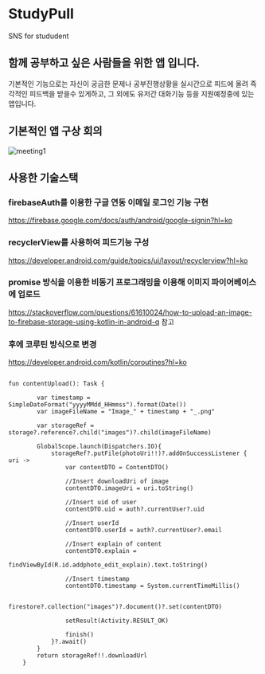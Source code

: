 # StudyPull
SNS for stududent
## 함께 공부하고 싶은 사람들을 위한 앱 입니다.
기본적인 기능으로는 자신이 궁금한 문제나 공부진행상황을 실시간으로 피드에 올려 즉각적인 피드백을 받을수 있게하고, 그 외에도 유저간 대화기능 등을 지원예정중에 있는 앱입니다.
## 기본적인 앱 구상 회의
![meeting1](https://user-images.githubusercontent.com/99385873/178091513-ae76d01f-c75d-4e05-942c-8b907a3003d8.png)
## 사용한 기술스택
### firebaseAuth를 이용한 구글 연동 이메일 로그인 기능 구현
https://firebase.google.com/docs/auth/android/google-signin?hl=ko
### recyclerView를 사용하여 피드기능 구성
https://developer.android.com/guide/topics/ui/layout/recyclerview?hl=ko
### promise 방식을 이용한 비동기 프로그래밍을 이용해 이미지 파이어베이스에 업로드
https://stackoverflow.com/questions/61610024/how-to-upload-an-image-to-firebase-storage-using-kotlin-in-android-q 참고
### 후에 코루틴 방식으로 변경
https://developer.android.com/kotlin/coroutines?hl=ko

<pre><code>	
fun contentUpload(): Task<Uri> {

        var timestamp = SimpleDateFormat("yyyyMMdd_HHmmss").format(Date())
        var imageFileName = "Image_" + timestamp + "_.png"

        var storageRef = storage?.reference?.child("images")?.child(imageFileName)

        GlobalScope.launch(Dispatchers.IO){
            storageRef?.putFile(photoUri!!)?.addOnSuccessListener { uri ->
                var contentDTO = ContentDTO()

                //Insert downloadUri of image
                contentDTO.imageUri = uri.toString()

                //Insert uid of user
                contentDTO.uid = auth?.currentUser?.uid

                //Insert userId
                contentDTO.userId = auth?.currentUser?.email

                //Insert explain of content
                contentDTO.explain =
                    findViewById<EditText>(R.id.addphoto_edit_explain).text.toString()

                //Insert timestamp
                contentDTO.timestamp = System.currentTimeMillis()

                firestore?.collection("images")?.document()?.set(contentDTO)

                setResult(Activity.RESULT_OK)

                finish()
            }?.await()
        }
        return storageRef!!.downloadUrl
    }
    </code></pre>

